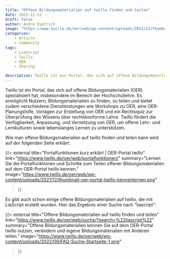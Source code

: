 ```yaml
---
title: "Offene Bildungsmaterialien auf twillo finden und teilen"
date: 2023-12-12
draft: false
author: André Dietrich
image: "https://www.twillo.de/oer/web/wp-content/uploads/2021/12/thumbnail-oer-portal-twillo-kennenlernen.png"
categories: 
    - Article
    - Community
tags:
    - LiaScript
    - Twillo
    - OER
    - Sharing

description: Twillo ist ein Portal, das sich auf offene Bildungsmaterialien (OER) spezialisiert hat, insbesondere im Bereich der Hochschullehre.
---
```


Twillo ist ein Portal, das sich auf offene Bildungsmaterialien (OER) spezialisiert hat, insbesondere im Bereich der Hochschullehre. Es ermöglicht Nutzern, Bildungsmaterialien zu finden, zu teilen und bietet zudem verschiedene Dienstleistungen wie Workshops zu OER, eine OER-Planungshilfe, Vorlagen zur Erstellung von OER und ein Rechtsquiz zur Überprüfung des Wissens über rechtskonforme Lehre. Twillo fördert die Verfügbarkeit, Anpassung, und Vernetzung von OER, um offene Lehr- und Lernkulturen sowie lebenslanges Lernen zu unterstützen.

Wie man offene Bildungsmaterialien auf twillo finden und teilen kann wird auf der folgenden Seite erklärt:

{{< external
    title="Portalfunktionen kurz erklärt | OER-Portal twillo"
    link="https://www.twillo.de/oer/web/portalfunktionen/"
    summary="Lernen Sie die Portalfunktionen und Schritte zum Teilen offener Bildungsmaterialien auf dem OER-Portal twillo kennen."
    image="https://www.twillo.de/oer/web/wp-content/uploads/2021/12/thumbnail-oer-portal-twillo-kennenlernen.png"
>}}

Es gibt auch schon einige offene Bildungsmaterialien auf twillo, die mit LiaScript erstellt wurden. Hier das Ergebnis einer Suche nach "liascript":

{{< external
    title="Offene Bildungsmaterialien auf twillo finden und teilen"
    link="https://www.twillo.de/oer/web/suche/?search=%22liascript%22"
    summary="Offene Bildungsmaterialien können Sie auf dem OER-Portal twillo nutzen, verändern und eigene Bildungsmaterialien mit Anderen teilen."
    image="https://www.twillo.de/oer/web/wp-content/uploads/2022/06/FAQ-Suche-Startseite-1.png"
>}}

